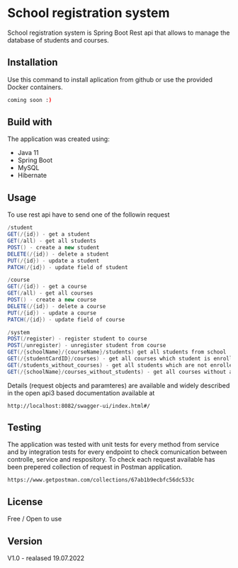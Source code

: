 # School registration system

School registration system is Spring Boot Rest api that allows to manage the database of students and courses.

## Installation
Use this command to install aplication from github or use the provided Docker containers.

```bash
coming soon :)
```

## Build with
The application was created using:
- Java 11
- Spring Boot
- MySQL
- Hibernate

## Usage
To use rest api have to send one of the followin request

```java
/student
GET(/{id}) - get a student
GET(/all) - get all students 
POST() - create a new student 
DELETE(/{id}) - delete a student
PUT(/{id}) - update a student
PATCH(/{id}) - update field of student

/course
GET(/{id}) - get a course
GET(/all) - get all courses
POST() - create a new course
DELETE(/{id}) - delete a course
PUT(/{id}) - update a course
PATCH(/{id}) - update field of course

/system
POST(/register) - register student to course 
POST(/unregister) - unregister student from course
GET(/{schoolName}/{courseName}/students) get all students from school
GET(/{studentCardID}/courses) - get all courses which student is enrolled
GET(/students_without_courses) - get all students which are not enrolled to any course
GET(/{schoolName}/courses_without_students) - get all courses without any enrolled students
```

Details (request objects and paramteres) are available and widely described in the open api3 based documentation available at
```
http://localhost:8082/swagger-ui/index.html#/
```

## Testing
The application was tested with unit tests for every method from service and by integration tests for every endpoint to check comunication between controlle, service and respository. 
To check each request available has been prepered collection of request in Postman application.

```
https://www.getpostman.com/collections/67ab1b9ecbfc56dc533c
```

## License
Free / Open to use

## Version
V1.0 - realased 19.07.2022
